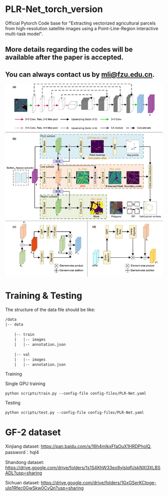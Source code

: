 # PLR-Net_torch_version
Official Pytorch Code base for "Extracting vectorized agricultural parcels from high-resolution satellite images using a Point-Line-Region interactive multi-task model".
## More details regarding the codes will be available after the paper is accepted.
## You can always contact us by mli@fzu.edu.cn.
<div align="center">
  <img src="PLRNet/Fig_2_Methods.png">
</div>

# Training & Testing

  The structure of the data file should be like:
  
    /data 
    |-- data
    
        |-- train
        |   |-- images
        |   |-- annotation.json
  
        |-- val
        |   |-- images
        |   |-- annotation.json

      
  Training
  
  Single GPU training
  
    python scripts/train.py --config-file config-files/PLR-Net.yaml
  
  Testing
    
    python scripts/test.py --config-file config-files/PLR-Net.yaml

# GF-2 dataset
Xinjiang dataset: https://pan.baidu.com/s/16h4mlkxFfaOuX1HRDPholQ, password：hql4

Shandong dataset: https://drive.google.com/drive/folders/1s1S4KhW33eo9ylsIqfUskNXl3XLBSADL?usp=sharing

Sichuan dataset:  https://drive.google.com/drive/folders/1GxGSerKCtoge-uIq1Rfec0GwSkw0CvQn?usp=sharing
